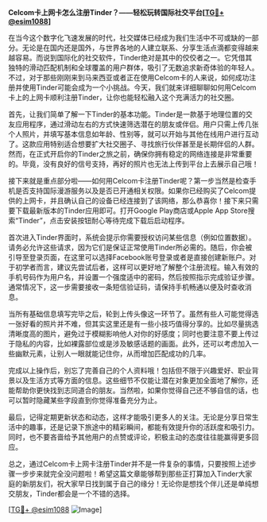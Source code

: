 **Celcom卡上网卡怎么注册Tinder？——轻松玩转国际社交平台[[TG💪+ @esim1088](https://t.me/s/esim1088)]**

在当今这个数字化飞速发展的时代，社交媒体已经成为我们生活中不可或缺的一部分。无论是在国内还是国外，与世界各地的人建立联系、分享生活点滴都变得越来越容易。而说到国际化的社交软件，Tinder绝对是其中的佼佼者之一。它凭借其独特的滑动匹配机制和全球覆盖的用户群体，吸引了无数追求新奇体验的年轻人。不过，对于那些刚刚来到马来西亚或者正在使用Celcom卡的人来说，如何成功注册并使用Tinder可能会成为一个小挑战。今天，我们就来详细聊聊如何用Celcom卡上的上网卡顺利注册Tinder，让你也能轻松融入这个充满活力的社交圈。

首先，让我们简单了解一下Tinder的基本功能。Tinder是一款基于地理位置的交友应用程序，通过滑动左右的方式快速筛选潜在的朋友或伴侣。用户只需上传几张个人照片，并填写基本信息如年龄、性别等，就可以开始与其他在线用户进行互动了。这款应用特别适合想要扩大社交圈子、寻找旅行伙伴甚至是长期伴侣的人群。然而，在正式开启你的Tinder之旅之前，确保你拥有稳定的网络连接是非常重要的。毕竟，没有良好的信号支持，再好的照片也无法上传到平台上去展示自己哦！

接下来就是重点部分啦——如何用Celcom卡注册Tinder呢？第一步当然是检查手机是否支持国际漫游服务以及是否已开通相关权限。如果你已经购买了Celcom提供的上网卡，并且确认自己的设备已经连接到了该网络，那么恭喜你！接下来只需要下载最新版本的Tinder应用即可。打开Google Play商店或Apple App Store搜索“Tinder”，点击安装按钮耐心等待完成下载后启动程序。

首次进入Tinder界面时，系统会提示你需要授权访问某些信息（例如位置数据）。请务必允许这些请求，因为它们是保证正常使用Tinder所必需的。随后，你会被引导至登录页面，在这里可以选择Facebook账号登录或者是直接创建新账户。对于初学者而言，建议先尝试后者，这样可以更好地了解整个注册流程。输入有效的手机号码作为用户名，并设置一个强度适中的密码，然后按照指示完成验证步骤。通常情况下，这一步需要接收一条短信验证码，请保持手机畅通以便及时查收消息。

当所有基础信息填写完毕之后，轮到上传头像这一环节了。虽然有些人可能觉得选一张好看的照片并不难，但其实这里还是有一些小技巧值得分享的。比如尽量挑选清晰度高的图片，避免过于模糊影响他人对你的好感度；同时也要注意不要上传过于隐私的内容，比如裸露部位或是涉及敏感话题的画面。此外，还可以考虑加入一些幽默元素，让别人一眼就能记住你，从而增加匹配成功的几率。

完成以上操作后，别忘了完善自己的个人资料哦！包括但不限于兴趣爱好、职业背景以及生活方式等方面的信息。这些细节不仅能让潜在对象更加全面地了解你，还能帮助你更快找到志同道合的朋友。当然啦，如果你觉得自己还不够自信的话，也可以暂时隐藏某些字段直到你觉得准备充分为止。

最后，记得定期更新状态和动态，这样才能吸引更多人的关注。无论是分享日常生活中的趣事，还是记录下旅途中的精彩瞬间，都能有效提升你的活跃度和吸引力。同时，也不要吝啬给予其他用户的点赞或评论，积极主动的态度往往能赢得更多回应。

总之，通过Celcom卡上网卡注册Tinder并不是一件复杂的事情，只要按照上述步骤一步步来就完全没问题啦！希望这篇文章能够帮到那些正打算加入Tinder大家庭的新朋友们，祝大家早日找到属于自己的缘分！无论你是想找个伴儿还是单纯想交朋友，Tinder都会是一个不错的选择。

[[TG💪+ @esim1088](https://t.me/s/esim1088) ![Image](https://i.postimg.cc/4NQfJmqS/Snipaste-2025-05-13-00-14-12.png)]